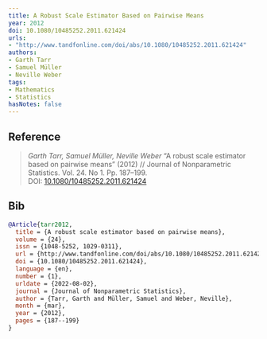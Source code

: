 ```yaml
---
title: A Robust Scale Estimator Based on Pairwise Means
year: 2012
doi: 10.1080/10485252.2011.621424
urls:
- "http://www.tandfonline.com/doi/abs/10.1080/10485252.2011.621424"
authors:
- Garth Tarr
- Samuel Müller
- Neville Weber
tags:
- Mathematics
- Statistics
hasNotes: false
---
```


## Reference

> <i>Garth Tarr, Samuel Müller, Neville Weber</i> “A robust scale estimator based on pairwise means” (2012) // Journal of Nonparametric Statistics. Vol.&nbsp;24. No&nbsp;1. Pp.&nbsp;187–199. DOI:&nbsp;<a href='https://doi.org/10.1080/10485252.2011.621424'>10.1080/10485252.2011.621424</a>

## Bib

```bib
@Article{tarr2012,
  title = {A robust scale estimator based on pairwise means},
  volume = {24},
  issn = {1048-5252, 1029-0311},
  url = {http://www.tandfonline.com/doi/abs/10.1080/10485252.2011.621424},
  doi = {10.1080/10485252.2011.621424},
  language = {en},
  number = {1},
  urldate = {2022-08-02},
  journal = {Journal of Nonparametric Statistics},
  author = {Tarr, Garth and Müller, Samuel and Weber, Neville},
  month = {mar},
  year = {2012},
  pages = {187--199}
}
```
